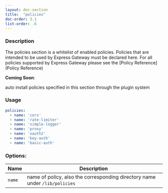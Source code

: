 ```yaml
---
layout: doc-section
title:  "policies"
doc-order: 3.1
list-order: .6
---
```


### Description

The policies section is a whitelist of enabled policies. Policies that are intended to be used by Express Gateway must be declared here. For all policies supported by Express Gateway please see the [Policy Reference](Policy Reference)

<aside class="notice" mardown="1">
<b>Coming Soon</b>: 
<p>auto install policies specified in this section through the plugin system</p> 
</aside>

### Usage

```yaml
policies:
  - name: 'cors'
  - name: 'rate-limiter'
  - name: 'simple-logger'
  - name: 'proxy'
  - name: 'oauth2'
  - name: 'key-auth'
  - name: 'basic-auth'
```

### Options:

| Name   | Description                                                                 |
|---     | ---                                                                         |
| `name` | name of policy, also the corresponding directory name under `/lib/policies` |